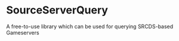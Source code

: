SourceServerQuery
=================

A free-to-use library which can be used for querying SRCDS-based Gameservers
